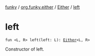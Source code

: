 [funky](../../index.md) / [org.funky.either](../index.md) / [Either](index.md) / [left](.)

# left

`fun <L, R> left(left: L): `[`Either`](index.md)`<L, R>`

Constructor of left.

